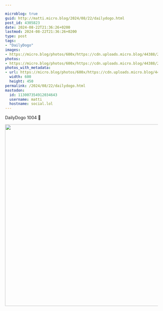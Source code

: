 ```yaml
---

microblog: true
guid: http://matti.micro.blog/2024/08/22/dailydogo.html
post_id: 4305823
date: 2024-08-22T21:36:26+0200
lastmod: 2024-08-22T21:36:26+0200
type: post
tags:
- "DailyDogo"
images:
- https://micro.blog/photos/600x/https://cdn.uploads.micro.blog/44388/2024/1788fc990c85416e83051f6c485c7987.jpg
photos:
- https://micro.blog/photos/600x/https://cdn.uploads.micro.blog/44388/2024/1788fc990c85416e83051f6c485c7987.jpg
photos_with_metadata:
- url: https://micro.blog/photos/600x/https://cdn.uploads.micro.blog/44388/2024/1788fc990c85416e83051f6c485c7987.jpg
  width: 600
  height: 450
permalink: /2024/08/22/dailydogo.html
mastodon:
  id: 113007354912034643
  username: matti
  hostname: social.lol
---
```

DailyDogo 1004 🐶

<img src="/media/uploads/2024/1788fc990c85416e83051f6c485c7987.jpg" width="600" alt="" />
